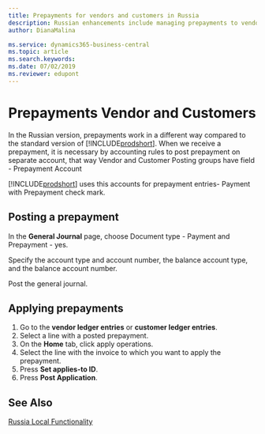 ```yaml
---
title: Prepayments for vendors and customers in Russia
description: Russian enhancements include managing prepayments to vendors and from customers.
author: DianaMalina

ms.service: dynamics365-business-central
ms.topic: article
ms.search.keywords:
ms.date: 07/02/2019
ms.reviewer: edupont
---
```


# Prepayments Vendor and Customers

In the Russian version, prepayments work in a different way compared to the standard version of [!INCLUDE[prodshort](../../includes/prodshort.md)]. When we receive a prepayment, it is necessary by accounting rules to post prepayment on separate account, that way Vendor and Customer Posting groups have field - Prepayment Account

[!INCLUDE[prodshort](../../includes/prodshort.md)] uses this accounts for prepayment entries- Payment with Prepayment check mark.

## Posting a prepayment

In the **General Journal** page, choose Document type - Payment and Prepayment - yes.

Specify the account type and account number, the balance account type, and the balance account number.

Post the general journal.

## Applying prepayments

1. Go to the **vendor ledger entries** or **customer ledger entries**.
2. Select a line with a posted prepayment.
3. On the **Home** tab, click apply operations.
4. Select the line with the invoice to which you want to apply the prepayment.
5. Press **Set applies-to ID**.
6. Press **Post Application**.

## See Also

[Russia Local Functionality](russia-local-functionality.md)  

